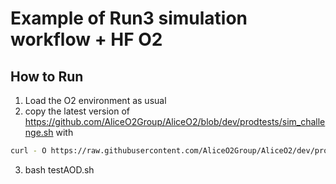 # Example of Run3 simulation workflow + HF O2

## How to Run
1) Load the O2 environment as usual
2) copy the latest version of https://github.com/AliceO2Group/AliceO2/blob/dev/prodtests/sim_challenge.sh with
```bash
curl - O https://raw.githubusercontent.com/AliceO2Group/AliceO2/dev/prodtests/sim_challenge.sh
```
3) bash testAOD.sh 
